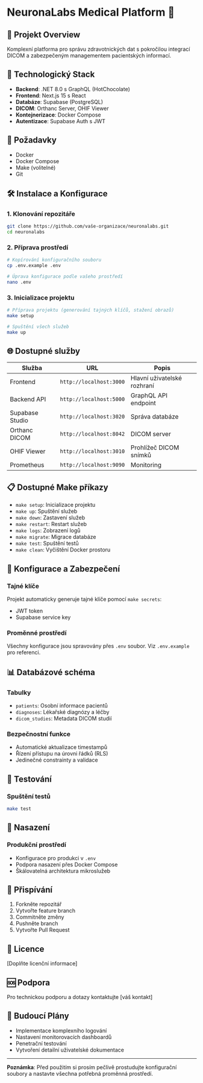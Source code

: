 # NeuronaLabs Medical Platform 🏥

## 🌟 Projekt Overview
Komplexní platforma pro správu zdravotnických dat s pokročilou integrací DICOM a zabezpečeným managementem pacientských informací.

## 🚀 Technologický Stack
- **Backend**: .NET 8.0 s GraphQL (HotChocolate)
- **Frontend**: Next.js 15 s React
- **Databáze**: Supabase (PostgreSQL)
- **DICOM**: Orthanc Server, OHIF Viewer
- **Kontejnerizace**: Docker Compose
- **Autentizace**: Supabase Auth s JWT

## 🔧 Požadavky
- Docker
- Docker Compose
- Make (volitelné)
- Git

## 🛠 Instalace a Konfigurace

### 1. Klonování repozitáře
```bash
git clone https://github.com/vaše-organizace/neuronalabs.git
cd neuronalabs
```

### 2. Příprava prostředí
```bash
# Kopírování konfiguračního souboru
cp .env.example .env

# Úprava konfigurace podle vašeho prostředí
nano .env
```

### 3. Inicializace projektu
```bash
# Příprava projektu (generování tajných klíčů, stažení obrazů)
make setup

# Spuštění všech služeb
make up
```

## 🌐 Dostupné služby

| Služba | URL | Popis |
|--------|-----|-------|
| Frontend | `http://localhost:3000` | Hlavní uživatelské rozhraní |
| Backend API | `http://localhost:5000` | GraphQL API endpoint |
| Supabase Studio | `http://localhost:3020` | Správa databáze |
| Orthanc DICOM | `http://localhost:8042` | DICOM server |
| OHIF Viewer | `http://localhost:3010` | Prohlížeč DICOM snímků |
| Prometheus | `http://localhost:9090` | Monitoring |

## 📋 Dostupné Make příkazy

- `make setup`: Inicializace projektu
- `make up`: Spuštění služeb
- `make down`: Zastavení služeb
- `make restart`: Restart služeb
- `make logs`: Zobrazení logů
- `make migrate`: Migrace databáze
- `make test`: Spuštění testů
- `make clean`: Vyčištění Docker prostoru

## 🔐 Konfigurace a Zabezpečení

### Tajné klíče
Projekt automaticky generuje tajné klíče pomocí `make secrets`:
- JWT token
- Supabase service key

### Proměnné prostředí
Všechny konfigurace jsou spravovány přes `.env` soubor. Viz `.env.example` pro referenci.

## 📊 Databázové schéma

### Tabulky
- `patients`: Osobní informace pacientů
- `diagnoses`: Lékařské diagnózy a léčby
- `dicom_studies`: Metadata DICOM studií

### Bezpečnostní funkce
- Automatické aktualizace timestampů
- Řízení přístupu na úrovni řádků (RLS)
- Jedinečné constrainty a validace

## 🧪 Testování

### Spuštění testů
```bash
make test
```

## 🚢 Nasazení

### Produkční prostředí
- Konfigurace pro produkci v `.env`
- Podpora nasazení přes Docker Compose
- Škálovatelná architektura mikroslužeb

## 🤝 Přispívání

1. Forkněte repozitář
2. Vytvořte feature branch
3. Commitněte změny
4. Pushněte branch
5. Vytvořte Pull Request

## 📝 Licence

[Doplňte licenční informace]

## 🆘 Podpora

Pro technickou podporu a dotazy kontaktujte [váš kontakt]

## 🔮 Budoucí Plány

- Implementace komplexního logování
- Nastavení monitorovacích dashboardů
- Penetrační testování
- Vytvoření detailní uživatelské dokumentace

---

**Poznámka**: Před použitím si prosím pečlivě prostudujte konfigurační soubory a nastavte všechna potřebná proměnná prostředí.
